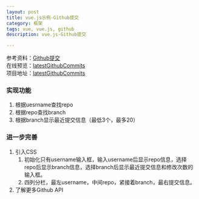 ```yaml
---
layout: post
title: vue.js示例-Github提交
category: 框架
tags: vue, vue.js, github
description: vue.js-Github提交

---
```


参考资料：[Github提交](http://cn.vuejs.org/examples/commits.html)  
在线预览：[latestGithubCommits](https://byr-gdp.github.io/latest_commits_via_vue.js)  
项目地址：[latestGithubCommits](https://github.com/byr-gdp/latest_commits_via_vue.js/)

### 实现功能

1. 根据uesrname查找repo
2. 根据repo查找branch
3. 根据branch显示最近提交信息（最低3个，最多20）

### 进一步完善
1. 引入CSS
	1. 初始化只有username输入框，输入username后显示repo信息，选择repo后显示branch信息，选择branch后显示最近提交信息和修改次数的输入框。
	2. 四列分栏，最左username，中间repo，紧接着branch，最右提交信息。
2. 了解更多Github API


